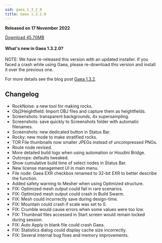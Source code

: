 ```yaml
---
uid: gaea_1_3_2_0
title: Gaea 1.3.2.0
---
```



**Released on 17 November 2022**

<a href="https://get.gaea.app/Release/Gaea-1.3.2.0.exe">Download 45.70MB</a> <br>


<div class="release-note">

#### What's new in Gaea 1.3.2.0?

NOTE: We have re-released this version with an updated installer. If you faced a crash while using Gaea, please re-download this version and install it over the previous one.

For more details see the blog post [Gaea 1.3.2](https://blog.quadspinner.com/gaea-1-3-2/).

## Changelog
- RockNoise: a new tool for making rocks.
- Obj2Heightfield: Import OBJ files and capture them as heightfields.
- Screenshots: transparent backgrounds, 4x supersampling.
- Screenshots: save quickly to Screenshots folder with automatic filenames.
- Screenshots: new dedicated button in Status Bar.
- Rocky: new mode to make stratified rocks.
- TOR File thumbnails now smaller JPEGs instead of uncompressed PNGs.
- Route node revised.
- More detailed build logs when using automation or Houdini Bridge.
- Outcrops: defaults tweaked.
- Show cumulative build time of select nodes in Status Bar.
- New license management UI in main menu.
- File node: Gaea EXR checkbox renamed to 32-bit EXR to better describe the function.
- Added safety warning to Mesher when using Optimized structure.
- FIX: Optimized mesh output could fail in rare scenarios.
- FIX: Optimized mesh output could crash in Build Swarm.
- FIX: Mesh could incorrectly save during design-time.
- FIX: Mountain could crash if scale was set to 0.
- FIX: Crumble would cause errors when some values were too low.
- FIX: Thumbnail files accessed in Start screen would remain locked during session.
- FIX: Auto Apply in blank file could crash Gaea.
- FIX: Statistics dialog could display cache size incorrectly.
- FIX: Several internal bug fixes and memory improvements.
</div>
